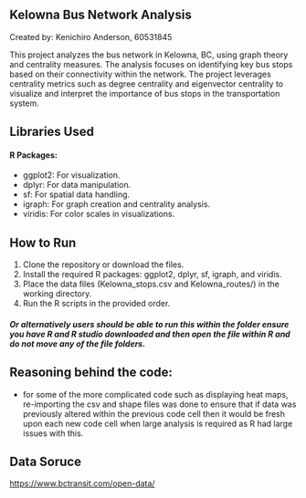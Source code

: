 ## Kelowna Bus Network Analysis
Created by: Kenichiro Anderson, 60531845

This project analyzes the bus network in Kelowna, BC, using graph theory and centrality measures. The analysis focuses on identifying key bus stops based on their connectivity within the network. The project leverages centrality metrics such as degree centrality and eigenvector centrality to visualize and interpret the importance of bus stops in the transportation system.


## Libraries Used
#### R Packages:
- ggplot2: For visualization.
- dplyr: For data manipulation.
- sf: For spatial data handling.
- igraph: For graph creation and centrality analysis.
- viridis: For color scales in visualizations.


## How to Run
1. Clone the repository or download the files.
2. Install the required R packages: ggplot2, dplyr, sf, igraph, and viridis.
3. Place the data files (Kelowna_stops.csv and Kelowna_routes/) in the working directory.
4. Run the R scripts in the provided order.
##### Or alternatively users should be able to run this within the folder ensure you have R and R studio downloaded and then open the file within R and do not move any of the file folders.


## Reasoning behind the code:
- for some of the more complicated code such as displaying heat maps, re-importing the csv and shape files was done to ensure that if data was previously altered within the previous code cell then it would be fresh upon each new code cell when large analysis is required as R had large issues with this. 

## Data Soruce 
https://www.bctransit.com/open-data/